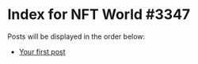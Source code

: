 # Index for NFT World #3347
Posts will be displayed in the order below:

- [Your first post](./001-first.md)

